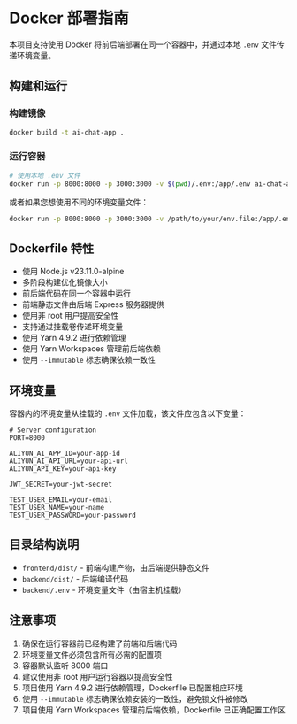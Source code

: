 # Docker 部署指南

本项目支持使用 Docker 将前后端部署在同一个容器中，并通过本地 `.env` 文件传递环境变量。

## 构建和运行

### 构建镜像
```bash
docker build -t ai-chat-app .
```

### 运行容器
```bash
# 使用本地 .env 文件
docker run -p 8000:8000 -p 3000:3000 -v $(pwd)/.env:/app/.env ai-chat-app
```

或者如果您想使用不同的环境变量文件：
```bash
docker run -p 8000:8000 -p 3000:3000 -v /path/to/your/env.file:/app/.env ai-chat-app
```

## Dockerfile 特性

- 使用 Node.js v23.11.0-alpine
- 多阶段构建优化镜像大小
- 前后端代码在同一个容器中运行
- 前端静态文件由后端 Express 服务器提供
- 使用非 root 用户提高安全性
- 支持通过挂载卷传递环境变量
- 使用 Yarn 4.9.2 进行依赖管理
- 使用 Yarn Workspaces 管理前后端依赖
- 使用 `--immutable` 标志确保依赖一致性

## 环境变量

容器内的环境变量从挂载的 `.env` 文件加载，该文件应包含以下变量：

```
# Server configuration
PORT=8000

ALIYUN_AI_APP_ID=your-app-id
ALIYUN_AI_API_URL=your-api-url
ALIYUN_API_KEY=your-api-key

JWT_SECRET=your-jwt-secret

TEST_USER_EMAIL=your-email
TEST_USER_NAME=your-name
TEST_USER_PASSWORD=your-password
```

## 目录结构说明

- `frontend/dist/` - 前端构建产物，由后端提供静态文件
- `backend/dist/` - 后端编译代码
- `backend/.env` - 环境变量文件（由宿主机挂载）

## 注意事项

1. 确保在运行容器前已经构建了前端和后端代码
2. 环境变量文件必须包含所有必需的配置项
3. 容器默认监听 8000 端口
4. 建议使用非 root 用户运行容器以提高安全性
5. 项目使用 Yarn 4.9.2 进行依赖管理，Dockerfile 已配置相应环境
6. 使用 `--immutable` 标志确保依赖安装的一致性，避免锁文件被修改
7. 项目使用 Yarn Workspaces 管理前后端依赖，Dockerfile 已正确配置工作区
